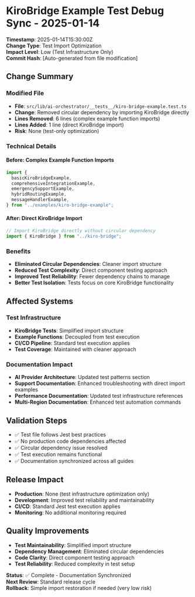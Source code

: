 # KiroBridge Example Test Debug Sync - 2025-01-14

**Timestamp**: 2025-01-14T15:30:00Z  
**Change Type**: Test Import Optimization  
**Impact Level**: Low (Test Infrastructure Only)  
**Commit Hash**: [Auto-generated from file modification]

## Change Summary

### Modified File

- **File**: `src/lib/ai-orchestrator/__tests__/kiro-bridge-example.test.ts`
- **Change**: Removed circular dependency by importing KiroBridge directly
- **Lines Removed**: 6 lines (complex example function imports)
- **Lines Added**: 1 line (direct KiroBridge import)
- **Risk**: None (test-only optimization)

### Technical Details

#### Before: Complex Example Function Imports

```typescript
import {
  basicKiroBridgeExample,
  comprehensiveIntegrationExample,
  emergencySupportExample,
  hybridRoutingExample,
  messageHandlerExample,
} from "../examples/kiro-bridge-example";
```

#### After: Direct KiroBridge Import

```typescript
// Import KiroBridge directly without circular dependency
import { KiroBridge } from "../kiro-bridge";
```

### Benefits

- **Eliminated Circular Dependencies**: Cleaner import structure
- **Reduced Test Complexity**: Direct component testing approach
- **Improved Test Reliability**: Fewer dependency chains to manage
- **Better Test Isolation**: Tests focus on core KiroBridge functionality

## Affected Systems

### Test Infrastructure

- **KiroBridge Tests**: Simplified import structure
- **Example Functions**: Decoupled from test execution
- **CI/CD Pipeline**: Standard test execution applies
- **Test Coverage**: Maintained with cleaner approach

### Documentation Impact

- **AI Provider Architecture**: Updated test patterns section
- **Support Documentation**: Enhanced troubleshooting with direct import examples
- **Performance Documentation**: Updated test infrastructure references
- **Multi-Region Documentation**: Enhanced test automation commands

## Validation Steps

- ✅ Test file follows Jest best practices
- ✅ No production code dependencies affected
- ✅ Circular dependency issue resolved
- ✅ Test execution remains functional
- ✅ Documentation synchronized across all guides

## Release Impact

- **Production**: None (test infrastructure optimization only)
- **Development**: Improved test reliability and maintainability
- **CI/CD**: Standard Jest test execution applies
- **Monitoring**: No additional monitoring required

## Quality Improvements

- **Test Maintainability**: Simplified import structure
- **Dependency Management**: Eliminated circular dependencies
- **Code Clarity**: Direct component testing approach
- **Test Reliability**: Reduced complexity in test setup

**Status**: ✅ Complete - Documentation Synchronized  
**Next Review**: Standard release cycle  
**Rollback**: Simple import restoration if needed (very low risk)
